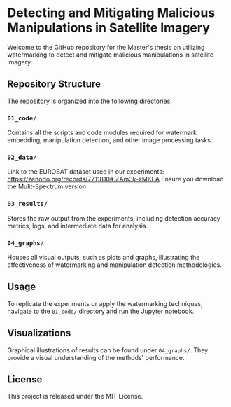# Detecting and Mitigating Malicious Manipulations in Satellite Imagery 

Welcome to the GitHub repository for the Master's thesis on utilizing watermarking to detect and mitigate malicious manipulations in satellite imagery.

## Repository Structure

The repository is organized into the following directories:

### `01_code/`
Contains all the scripts and code modules required for watermark embedding, manipulation detection, and other image processing tasks.

### `02_data/`
Link to the EUROSAT dataset used in our experiments:
https://zenodo.org/records/7711810#.ZAm3k-zMKEA
Ensure you download the Mulit-Spectrum version. 

### `03_results/`
Stores the raw output from the experiments, including detection accuracy metrics, logs, and intermediate data for analysis.

### `04_graphs/`
Houses all visual outputs, such as plots and graphs, illustrating the effectiveness of watermarking and manipulation detection methodologies.

## Usage

To replicate the experiments or apply the watermarking techniques, navigate to the `01_code/` directory and  run the Jupyter notebook.

## Visualizations

Graphical illustrations of results can be found under `04_graphs/`. They provide a visual understanding of the methods' performance.

## License

This project is released under the MIT License.